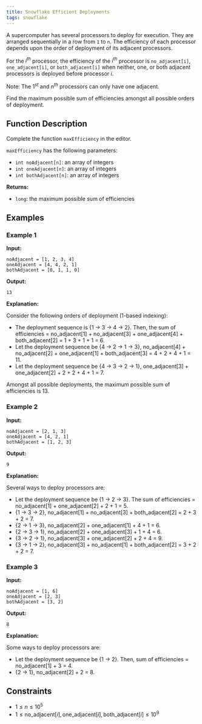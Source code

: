 ```yaml
---
title: Snowflake Efficient Deployments
tags: snowflake
---
```


A supercomputer has several processors to deploy for execution. They are arranged sequentially in a row from `1` to `n`. The efficiency of each processor depends upon the order of deployment of its adjacent processors.

For the $i^{th}$ processor, the efficiency of the $i^{th}$ processor is `no_adjacent[i]`, `one_adjacent[i]`, or `both_adjacent[i]` when neither, one, or both adjacent processors is deployed before processor $i$.

Note: The $1^{st}$ and $n^{th}$ processors can only have one adjacent.

Find the maximum possible sum of efficiencies amongst all possible orders of deployment.

## Function Description

Complete the function `maxEfficiency` in the editor.

`maxEfficiency` has the following parameters:
- `int noAdjacent[n]`: an array of integers
- `int oneAdjacent[n]`: an array of integers
- `int bothAdjacent[n]`: an array of integers

**Returns:**
- `long`: the maximum possible sum of efficiencies

## Examples

### Example 1

**Input:**
```plainview
noAdjacent = [1, 2, 3, 4]
oneAdjacent = [4, 4, 2, 1]
bothAdjacent = [0, 1, 1, 0]
```
**Output:**
```plainview
13
```

**Explanation:**

Consider the following orders of deployment (1-based indexing):

- The deployment sequence is {1 → 3 → 4 → 2}. Then, the sum of efficiencies = no_adjacent[1] + no_adjacent[3] + one_adjacent[4] + both_adjacent[2] = 1 + 3 + 1 + 1 = 6.
- Let the deployment sequence be {4 → 2 → 1 → 3}, no_adjacent[4] + no_adjacent[2] + one_adjacent[1] + both_adjacent[3] = 4 + 2 + 4 + 1 = 11.
- Let the deployment sequence be {4 → 3 → 2 → 1}, one_adjacent[3] + one_adjacent[2] + 2 + 2 + 4 + 1 = 7.

Amongst all possible deployments, the maximum possible sum of efficiencies is 13.

### Example 2

**Input:**
```plainview
noAdjacent = [2, 1, 3]
oneAdjacent = [4, 2, 1]
bothAdjacent = [1, 2, 3]
```
**Output:**
```plainview
9
```

**Explanation:**

Several ways to deploy processors are:

- Let the deployment sequence be {1 → 2 → 3}. The sum of efficiencies = no_adjacent[1] + one_adjacent[2] + 2 + 1 = 5.
- {1 → 3 → 2}, no_adjacent[1] + no_adjacent[3] + both_adjacent[2] = 2 + 3 + 2 = 7.
- {2 → 1 → 3}, no_adjacent[2] + one_adjacent[1] + 4 + 1 = 6.
- {2 → 3 → 1}, no_adjacent[2] + one_adjacent[3] + 1 + 4 = 6.
- {3 → 2 → 1}, no_adjacent[3] + one_adjacent[2] + 2 + 4 = 9.
- {3 → 1 → 2}, no_adjacent[3] + no_adjacent[1] + both_adjacent[2] = 3 + 2 + 2 = 7.

### Example 3

**Input:**
```plainview
noAdjacent = [1, 6]
oneAdjacent = [2, 3]
bothAdjacent = [3, 2]
```


**Output:**
```plainview
8
```

**Explanation:**

Some ways to deploy processors are:

- Let the deployment sequence be {1 → 2}. Then, sum of efficiencies = no_adjacent[1] + 3 = 4.
- {2 → 1}, no_adjacent[2] + 2 = 8.

## Constraints

- $1 \leq n \leq 10^5$
- $1 \leq \text{no\_adjacent}[i], \text{one\_adjacent}[i], \text{both\_adjacent}[i] \leq 10^9$


